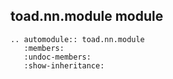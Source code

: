 ## toad.nn.module module

```eval_rst
.. automodule:: toad.nn.module
   :members:
   :undoc-members:
   :show-inheritance:
```
